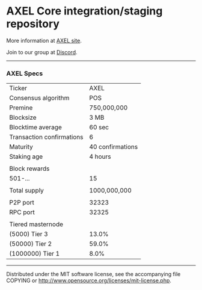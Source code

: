 AXEL Core integration/staging repository
======================================
More information at [AXEL site](https://axel.network/).

Join to our group at [Discord](https://discordapp.com/channels/407699573381791755/407699573381791757).

***

### AXEL Specs

<table>
<tr><td>Ticker</td><td>AXEL</td></tr>
<tr><td>Consensus algorithm</td><td>POS</td></tr>
<tr><td>Premine</td><td>750,000,000</td></tr>
<tr><td>Blocksize</td><td>3 MB</td></tr>
<tr><td>Blocktime average</td><td>60 sec</td></tr>
<tr><td>Transaction confirmations</td><td>6</td></tr>
<tr><td>Maturity</td><td>40 confirmations</td></tr>
<tr><td>Staking age</td><td>4 hours</td></tr>
<tr><td></td><td></td></tr>
<tr><td>Block rewards</td><td></td></tr>
<tr><td>501-...</td><td>15</td></tr>
<tr><td></td><td></td></tr>
<tr><td>Total supply</td><td>1000,000,000</td></tr>
<tr><td></td><td></td></tr>
<tr><td>P2P port</td><td>32323</td></tr>
<tr><td>RPC port</td><td>32325</td></tr>
<tr><td></td><td></td></tr>
<tr><td>Tiered masternode</td><td></td></tr>
<tr><td>(5000) Tier 3</td><td>13.0%</td></tr>
<tr><td>(50000) Tier 2</td><td>59.0%</td></tr>
<tr><td>(1000000) Tier 1</td><td>8.0%</td></tr>
</table>

***
Distributed under the MIT software license, see the accompanying file COPYING or http://www.opensource.org/licenses/mit-license.php.
